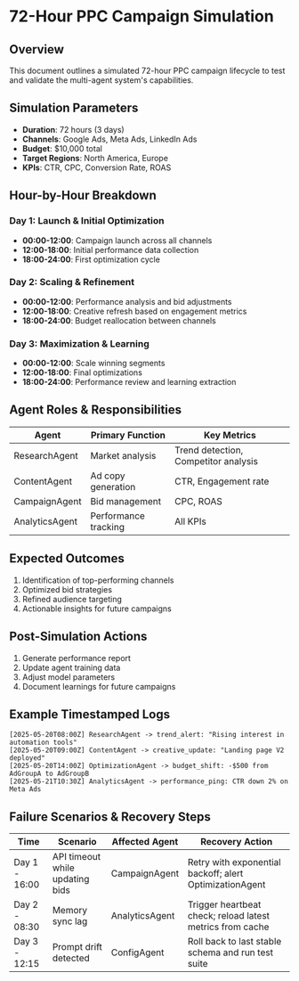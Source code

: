 # 72-Hour PPC Campaign Simulation

## Overview
This document outlines a simulated 72-hour PPC campaign lifecycle to test and validate the multi-agent system's capabilities.

## Simulation Parameters
- **Duration**: 72 hours (3 days)
- **Channels**: Google Ads, Meta Ads, LinkedIn Ads
- **Budget**: $10,000 total
- **Target Regions**: North America, Europe
- **KPIs**: CTR, CPC, Conversion Rate, ROAS

## Hour-by-Hour Breakdown

### Day 1: Launch & Initial Optimization
- **00:00-12:00**: Campaign launch across all channels
- **12:00-18:00**: Initial performance data collection
- **18:00-24:00**: First optimization cycle

### Day 2: Scaling & Refinement
- **00:00-12:00**: Performance analysis and bid adjustments
- **12:00-18:00**: Creative refresh based on engagement metrics
- **18:00-24:00**: Budget reallocation between channels

### Day 3: Maximization & Learning
- **00:00-12:00**: Scale winning segments
- **12:00-18:00**: Final optimizations
- **18:00-24:00**: Performance review and learning extraction

## Agent Roles & Responsibilities

| Agent | Primary Function | Key Metrics |
|-------|-----------------|-------------|
| ResearchAgent | Market analysis | Trend detection, Competitor analysis |
| ContentAgent | Ad copy generation | CTR, Engagement rate |
| CampaignAgent | Bid management | CPC, ROAS |
| AnalyticsAgent | Performance tracking | All KPIs |

## Expected Outcomes
1. Identification of top-performing channels
2. Optimized bid strategies
3. Refined audience targeting
4. Actionable insights for future campaigns

## Post-Simulation Actions
1. Generate performance report
2. Update agent training data
3. Adjust model parameters
4. Document learnings for future campaigns

## Example Timestamped Logs

```
[2025-05-20T08:00Z] ResearchAgent -> trend_alert: "Rising interest in automation tools"
[2025-05-20T09:00Z] ContentAgent -> creative_update: "Landing page V2 deployed"
[2025-05-20T14:00Z] OptimizationAgent -> budget_shift: -$500 from AdGroupA to AdGroupB
[2025-05-21T10:30Z] AnalyticsAgent -> performance_ping: CTR down 2% on Meta Ads
```

## Failure Scenarios & Recovery Steps
| Time | Scenario | Affected Agent | Recovery Action |
|------|----------|---------------|-----------------|
| Day 1 - 16:00 | API timeout while updating bids | CampaignAgent | Retry with exponential backoff; alert OptimizationAgent |
| Day 2 - 08:30 | Memory sync lag | AnalyticsAgent | Trigger heartbeat check; reload latest metrics from cache |
| Day 3 - 12:15 | Prompt drift detected | ConfigAgent | Roll back to last stable schema and run test suite |
